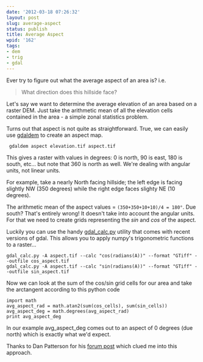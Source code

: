 ```yaml
---
date: '2012-03-18 07:26:32'
layout: post
slug: average-aspect
status: publish
title: Average Aspect
wpid: '162'
tags:
- dem
- trig
- gdal
---
```


Ever try to figure out what the average aspect of an area is? i.e. 



> What direction does this hillside face? 




Let's say we want to determine the average elevation of an area based on a raster DEM. Just take the arithmetic mean of all the elevation cells contained in the area - a simple zonal statistics problem.

Turns out that aspect is not quite as straightforward. True, we can easily use [gdaldem](http://www.gdal.org/gdaldem.html) to create an aspect map.

`
gdaldem aspect elevation.tif aspect.tif`

This gives a raster with values in degrees: 0 is north, 90 is east, 180 is south, etc... but note that 360 is north as well.  We're dealing with angular units, not linear units. 

For example, take a nearly North facing hillside; the left edge is facing slightly NW (350 degrees) while the right edge faces slighty NE (10 degrees).

The arithmetic mean of the aspect values = `(350+350+10+10)/4 = 180°`. Due south? That's entirely wrong! It doesn't take into account the angular units. For that we need to create grids representing the _sin_ and _cos_ of the aspect. 

Luckily you can use the handy [gdal_calc.py](http://svn.osgeo.org/gdal/trunk/gdal/swig/python/scripts/gdal_calc.py) utility that comes with recent versions of gdal. This allows you to apply numpy's trigonometric functions to a raster...

    gdal_calc.py -A aspect.tif --calc "cos(radians(A))" --format "GTiff" --outfile cos_aspect.tif  
    gdal_calc.py -A aspect.tif --calc "sin(radians(A))" --format "GTiff" --outfile sin_aspect.tif

Now we can look at the sum of the cos/sin grid cells for our area and take the arctangent according to this python code

    import math
    avg_aspect_rad = math.atan2(sum(cos_cells), sum(sin_cells))
    avg_aspect_deg = math.degrees(avg_aspect_rad)
    print avg_aspect_deg 

In our example avg_aspect_deg comes out to an aspect of 0 degrees (due north) which is exactly what we'd expect. 

Thanks to Dan Patterson for his [forum post](http://forums.esri.com/Thread.asp?c=3&f=40&t=119358&mc=8#343468) which clued me into this approach. 
